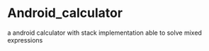 # Android_calculator
a android calculator with stack implementation able to solve mixed expressions
